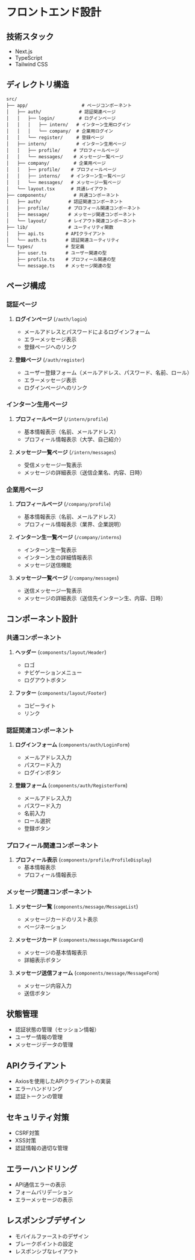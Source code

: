 # フロントエンド設計

## 技術スタック
- Next.js
- TypeScript
- Tailwind CSS

## ディレクトリ構造
```
src/
├── app/                    # ページコンポーネント
│   ├── auth/              # 認証関連ページ
│   │   ├── login/         # ログインページ
│   │   │   ├── intern/   # インターン生用ログイン
│   │   │   └── company/  # 企業用ログイン
│   │   └── register/     # 登録ページ
│   ├── intern/           # インターン生用ページ
│   │   ├── profile/     # プロフィールページ
│   │   └── messages/    # メッセージ一覧ページ
│   ├── company/         # 企業用ページ
│   │   ├── profile/    # プロフィールページ
│   │   ├── interns/    # インターン生一覧ページ
│   │   └── messages/   # メッセージ一覧ページ
│   └── layout.tsx      # 共通レイアウト
├── components/          # 共通コンポーネント
│   ├── auth/          # 認証関連コンポーネント
│   ├── profile/       # プロフィール関連コンポーネント
│   ├── message/       # メッセージ関連コンポーネント
│   └── layout/        # レイアウト関連コンポーネント
├── lib/               # ユーティリティ関数
│   ├── api.ts        # APIクライアント
│   └── auth.ts       # 認証関連ユーティリティ
└── types/            # 型定義
    ├── user.ts       # ユーザー関連の型
    ├── profile.ts    # プロフィール関連の型
    └── message.ts    # メッセージ関連の型
```

## ページ構成

### 認証ページ
1. **ログインページ** (`/auth/login`)
   - メールアドレスとパスワードによるログインフォーム
   - エラーメッセージ表示
   - 登録ページへのリンク

2. **登録ページ** (`/auth/register`)
   - ユーザー登録フォーム（メールアドレス、パスワード、名前、ロール）
   - エラーメッセージ表示
   - ログインページへのリンク

### インターン生用ページ
1. **プロフィールページ** (`/intern/profile`)
   - 基本情報表示（名前、メールアドレス）
   - プロフィール情報表示（大学、自己紹介）

2. **メッセージ一覧ページ** (`/intern/messages`)
   - 受信メッセージ一覧表示
   - メッセージの詳細表示（送信企業名、内容、日時）

### 企業用ページ
1. **プロフィールページ** (`/company/profile`)
   - 基本情報表示（名前、メールアドレス）
   - プロフィール情報表示（業界、企業説明）

2. **インターン生一覧ページ** (`/company/interns`)
   - インターン生一覧表示
   - インターン生の詳細情報表示
   - メッセージ送信機能

3. **メッセージ一覧ページ** (`/company/messages`)
   - 送信メッセージ一覧表示
   - メッセージの詳細表示（送信先インターン生、内容、日時）

## コンポーネント設計

### 共通コンポーネント
1. **ヘッダー** (`components/layout/Header`)
   - ロゴ
   - ナビゲーションメニュー
   - ログアウトボタン

2. **フッター** (`components/layout/Footer`)
   - コピーライト
   - リンク

### 認証関連コンポーネント
1. **ログインフォーム** (`components/auth/LoginForm`)
   - メールアドレス入力
   - パスワード入力
   - ログインボタン

2. **登録フォーム** (`components/auth/RegisterForm`)
   - メールアドレス入力
   - パスワード入力
   - 名前入力
   - ロール選択
   - 登録ボタン

### プロフィール関連コンポーネント
1. **プロフィール表示** (`components/profile/ProfileDisplay`)
   - 基本情報表示
   - プロフィール情報表示

### メッセージ関連コンポーネント
1. **メッセージ一覧** (`components/message/MessageList`)
   - メッセージカードのリスト表示
   - ページネーション

2. **メッセージカード** (`components/message/MessageCard`)
   - メッセージの基本情報表示
   - 詳細表示ボタン

3. **メッセージ送信フォーム** (`components/message/MessageForm`)
   - メッセージ内容入力
   - 送信ボタン

## 状態管理
- 認証状態の管理（セッション情報）
- ユーザー情報の管理
- メッセージデータの管理

## APIクライアント
- Axiosを使用したAPIクライアントの実装
- エラーハンドリング
- 認証トークンの管理

## セキュリティ対策
- CSRF対策
- XSS対策
- 認証情報の適切な管理

## エラーハンドリング
- API通信エラーの表示
- フォームバリデーション
- エラーメッセージの表示

## レスポンシブデザイン
- モバイルファーストのデザイン
- ブレークポイントの設定
- レスポンシブなレイアウト 